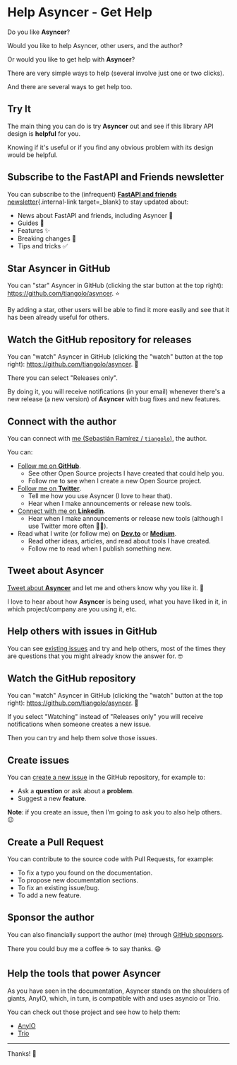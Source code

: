 # Help Asyncer - Get Help

Do you like **Asyncer**?

Would you like to help Asyncer, other users, and the author?

Or would you like to get help with **Asyncer**?

There are very simple ways to help (several involve just one or two clicks).

And there are several ways to get help too.

## Try It

The main thing you can do is try **Asyncer** out and see if this library API design is **helpful** for you.

Knowing if it's useful or if you find any obvious problem with its design would be helpful.

## Subscribe to the FastAPI and Friends newsletter

You can subscribe to the (infrequent) [**FastAPI and friends** newsletter](/newsletter/){.internal-link target=_blank} to stay updated about:

* News about FastAPI and friends, including Asyncer 🚀
* Guides 📝
* Features ✨
* Breaking changes 🚨
* Tips and tricks ✅

## Star **Asyncer** in GitHub

You can "star" Asyncer in GitHub (clicking the star button at the top right): <a href="https://github.com/tiangolo/asyncer" class="external-link" target="_blank">https://github.com/tiangolo/asyncer</a>. ⭐️

By adding a star, other users will be able to find it more easily and see that it has been already useful for others.

## Watch the GitHub repository for releases

You can "watch" Asyncer in GitHub (clicking the "watch" button at the top right): <a href="https://github.com/tiangolo/asyncer" class="external-link" target="_blank">https://github.com/tiangolo/asyncer</a>. 👀

There you can select "Releases only".

By doing it, you will receive notifications (in your email) whenever there's a new release (a new version) of **Asyncer** with bug fixes and new features.

## Connect with the author

You can connect with <a href="https://tiangolo.com" class="external-link" target="_blank">me (Sebastián Ramírez / `tiangolo`)</a>, the author.

You can:

* <a href="https://github.com/tiangolo" class="external-link" target="_blank">Follow me on **GitHub**</a>.
    * See other Open Source projects I have created that could help you.
    * Follow me to see when I create a new Open Source project.
* <a href="https://twitter.com/tiangolo" class="external-link" target="_blank">Follow me on **Twitter**</a>.
    * Tell me how you use Asyncer (I love to hear that).
    * Hear when I make announcements or release new tools.
* <a href="https://www.linkedin.com/in/tiangolo/" class="external-link" target="_blank">Connect with me on **Linkedin**</a>.
    * Hear when I make announcements or release new tools (although I use Twitter more often 🤷‍♂).
* Read what I write (or follow me) on <a href="https://dev.to/tiangolo" class="external-link" target="_blank">**Dev.to**</a> or <a href="https://medium.com/@tiangolo" class="external-link" target="_blank">**Medium**</a>.
    * Read other ideas, articles, and read about tools I have created.
    * Follow me to read when I publish something new.

## Tweet about **Asyncer**

<a href="https://twitter.com/compose/tweet?text=I'm loving Asyncer because... https://github.com/tiangolo/asyncer cc: @tiangolo" class="external-link" target="_blank">Tweet about **Asyncer**</a> and let me and others know why you like it. 🎉

I love to hear about how **Asyncer** is being used, what you have liked in it, in which project/company are you using it, etc.

## Help others with issues in GitHub

You can see <a href="https://github.com/tiangolo/asyncer/issues" class="external-link" target="_blank">existing issues</a> and try and help others, most of the times they are questions that you might already know the answer for. 🤓

## Watch the GitHub repository

You can "watch" Asyncer in GitHub (clicking the "watch" button at the top right): <a href="https://github.com/tiangolo/asyncer" class="external-link" target="_blank">https://github.com/tiangolo/asyncer</a>. 👀

If you select "Watching" instead of "Releases only" you will receive notifications when someone creates a new issue.

Then you can try and help them solve those issues.

## Create issues

You can <a href="https://github.com/tiangolo/asyncer/issues/new/choose" class="external-link" target="_blank">create a new issue</a> in the GitHub repository, for example to:

* Ask a **question** or ask about a **problem**.
* Suggest a new **feature**.

**Note**: if you create an issue, then I'm going to ask you to also help others. 😉

## Create a Pull Request

You can contribute to the source code with Pull Requests, for example:

* To fix a typo you found on the documentation.
* To propose new documentation sections.
* To fix an existing issue/bug.
* To add a new feature.

## Sponsor the author

You can also financially support the author (me) through <a href="https://github.com/sponsors/tiangolo" class="external-link" target="_blank">GitHub sponsors</a>.

There you could buy me a coffee ☕️ to say thanks. 😄

## Help the tools that power Asyncer

As you have seen in the documentation, Asyncer stands on the shoulders of giants, AnyIO, which, in turn, is compatible with and uses asyncio or Trio.

You can check out those project and see how to help them:

* <a href="https://github.com/agronholm/anyio" class="external-link" target="_blank">AnyIO</a>
* <a href="https://github.com/python-trio/trio" class="external-link" target="_blank">Trio</a>

---

Thanks! 🚀
